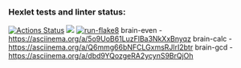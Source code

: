 ### Hexlet tests and linter status:
[![Actions Status](https://github.com/odhako/python-project-lvl1/workflows/hexlet-check/badge.svg)](https://github.com/odhako/python-project-lvl1/actions)
<a href="https://codeclimate.com/github/codeclimate/codeclimate/maintainability"><img src="https://api.codeclimate.com/v1/badges/a99a88d28ad37a79dbf6/maintainability" /></a>
[![run-flake8](https://github.com/odhako/python-project-lvl1/actions/workflows/run-flake8.yml/badge.svg)](https://github.com/odhako/python-project-lvl1/actions/workflows/run-flake8.yml)
brain-even - https://asciinema.org/a/5o9UoB61LuzFlBa3NkXxBnyqz
brain-calc - https://asciinema.org/a/Q6mmg66bNFCLGxmsRJlrI2btr
brain-gcd - https://asciinema.org/a/dbd9YQozgeRA2ycynS9BrQjOh
